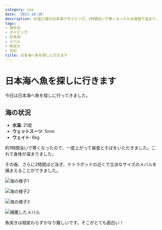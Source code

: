 ```yaml
---
category: sea
date: '2021-10-30'
description: 水温21度の日本海でダイビング。1時間泳いで寒くなったため昼食で温まり、その後メバルを捕獲しました。
tags:
- 海水浴
- ダイビング
- 日本海
- メバル
- 魚突き
- 日記
title: 日本海へ魚を探しに行きます
---
```


# 日本海へ魚を探しに行きます

今日は日本海へ魚を探しに行ってきました。

## 海の状況
- **水温**: 21度
- **ウェットスーツ**: 5mm
- **ウェイト**: 6kg

約1時間泳いで寒くなったので、一度上がって昼食とそばをいただきました。これで身体が温まりました。

その後、さらに2時間ほど泳ぎ、テトラポッドの近くで立派なサイズのメバルを捕まえることができました。

![海の様子1](../images/pa300025_original.jpg)

![海の様子2](../images/pa300052_original.jpg)

![海の様子3](../images/pa300066_original.jpg)

![捕獲したメバル](../images/a6609650_original.jpg)

魚突きは相変わらずかなり難しいです。そこがとても面白い！